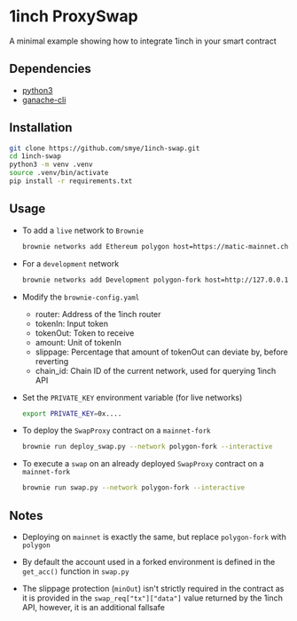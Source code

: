 # 1inch ProxySwap

A minimal example showing how to integrate 1inch in your smart contract

## Dependencies
- [python3](https://www.python.org/)
- [ganache-cli](https://github.com/trufflesuite/ganache-cli)

## Installation

```bash
git clone https://github.com/smye/1inch-swap.git
cd 1inch-swap
python3 -m venv .venv
source .venv/bin/activate
pip install -r requirements.txt
```


## Usage

- To add a `live` network to `Brownie`
    ```bash
    brownie networks add Ethereum polygon host=https://matic-mainnet.chainstacklabs.com  chainid=56 explorer=https://api.polygonscan.com/api
    ```
- For a `development` network 
    ```bash
    brownie networks add Development polygon-fork host=http://127.0.0.1 cmd=ganache-cli fork=https://matic-mainnet.chainstacklabs.com port=8545
    ```
- Modify the `brownie-config.yaml`
    - router: Address of the 1inch router 
    - tokenIn: Input token
    - tokenOut: Token to receive
    - amount: Unit of tokenIn
    - slippage: Percentage that amount of tokenOut can deviate by, before reverting
    - chain_id: Chain ID of the current network, used for querying 1inch API

- Set the `PRIVATE_KEY` environment variable (for live networks)
    ```bash
    export PRIVATE_KEY=0x....
    ```
   
- To deploy the `SwapProxy` contract on a `mainnet-fork`
    ```bash
    brownie run deploy_swap.py --network polygon-fork --interactive
    ```
- To execute a `swap` on an already deployed `SwapProxy` contract on a `mainnet-fork`
    ```bash
    brownie run swap.py --network polygon-fork --interactive
    ```

## Notes

- Deploying on `mainnet` is exactly the same, but replace `polygon-fork` with `polygon`

- By default the account used in a forked environment is defined in the `get_acc()` function in `swap.py`

- The slippage protection (`minOut`) isn't strictly required in the contract as it is provided in the `swap_req["tx"]["data"]` value returned by the 1inch API, however, it is an additional fallsafe